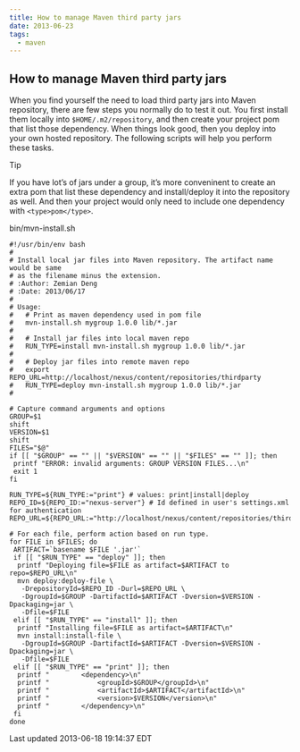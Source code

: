 ```yaml
---
title: How to manage Maven third party jars
date: 2013-06-23
tags:
  - maven
---
```


## How to manage Maven third party jars

When you find yourself the need to load third party jars into Maven repository,
there are few steps you normally do to test it out. You first install them
locally into `$HOME/.m2/repository`, and then create your project pom that
list those dependency. When things look good, then you deploy into your own
hosted repository. The following scripts will help you perform these tasks.

Tip

If you have lot&#8217;s of jars under a group, it&#8217;s more conveninent to create
an extra pom that list these dependency and install/deploy it into the repository
as well. And then your project would only need to include one dependency
with `<type>pom</type>`.

bin/mvn-install.sh

    #!/usr/bin/env bash
    #
    # Install local jar files into Maven repository. The artifact name would be same
    # as the filename minus the extension.
    # :Author: Zemian Deng
    # :Date: 2013/06/17
    #
    # Usage:
    #   # Print as maven dependency used in pom file
    #   mvn-install.sh mygroup 1.0.0 lib/*.jar
    #
    #   # Install jar files into local maven repo
    #   RUN_TYPE=install mvn-install.sh mygroup 1.0.0 lib/*.jar
    #
    #   # Deploy jar files into remote maven repo
    #   export REPO_URL=http://localhost/nexus/content/repositories/thirdparty
    #   RUN_TYPE=deploy mvn-install.sh mygroup 1.0.0 lib/*.jar
    #
    
    # Capture command arguments and options
    GROUP=$1
    shift
    VERSION=$1
    shift
    FILES="$@"
    if [[ "$GROUP" == "" || "$VERSION" == "" || "$FILES" == "" ]]; then
     printf "ERROR: invalid arguments: GROUP VERSION FILES...\n"
     exit 1
    fi
    
    RUN_TYPE=${RUN_TYPE:="print"} # values: print|install|deploy
    REPO_ID=${REPO_ID:="nexus-server"} # Id defined in user's settings.xml for authentication
    REPO_URL=${REPO_URL:="http://localhost/nexus/content/repositories/thirdparty"}
    
    # For each file, perform action based on run type.
    for FILE in $FILES; do
     ARTIFACT=`basename $FILE '.jar'`
     if [[ "$RUN_TYPE" == "deploy" ]]; then
      printf "Deploying file=$FILE as artifact=$ARTIFACT to repo=$REPO_URL\n"
      mvn deploy:deploy-file \
       -DrepositoryId=$REPO_ID -Durl=$REPO_URL \
       -DgroupId=$GROUP -DartifactId=$ARTIFACT -Dversion=$VERSION -Dpackaging=jar \
       -Dfile=$FILE
     elif [[ "$RUN_TYPE" == "install" ]]; then
      printf "Installing file=$FILE as artifact=$ARTIFACT\n"
      mvn install:install-file \
       -DgroupId=$GROUP -DartifactId=$ARTIFACT -Dversion=$VERSION -Dpackaging=jar \
       -Dfile=$FILE
     elif [[ "$RUN_TYPE" == "print" ]]; then
      printf "        <dependency>\n"
      printf "            <groupId>$GROUP</groupId>\n"
      printf "            <artifactId>$ARTIFACT</artifactId>\n"
      printf "            <version>$VERSION</version>\n"
      printf "        </dependency>\n"
     fi
    done

Last updated 2013-06-18 19:14:37 EDT